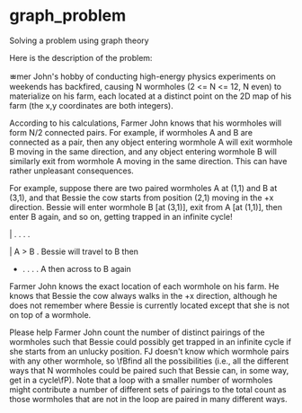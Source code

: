 # graph_problem
Solving a problem using graph theory

Here is the description of the problem:

ﾳmer John's hobby of conducting high-energy physics experiments on weekends has backfired, causing N wormholes (2 <= N <= 12, N even) to materialize on his farm, each located at a distinct point on the 2D map of his farm (the x,y coordinates are both integers).

According to his calculations, Farmer John knows that his wormholes will form N/2 connected pairs. For example, if wormholes A and B are connected as a pair, then any object entering wormhole A will exit wormhole B moving in the same direction, and any object entering wormhole B will similarly exit from wormhole A moving in the same direction. This can have rather unpleasant consequences.

For example, suppose there are two paired wormholes A at (1,1) and B at (3,1), and that Bessie the cow starts from position (2,1) moving in the +x direction. Bessie will enter wormhole B [at (3,1)], exit from A [at (1,1)], then enter B again, and so on, getting trapped in an infinite cycle!

   | . . . .

   | A > B .      Bessie will travel to B then

   + . . . .      A then across to B again

Farmer John knows the exact location of each wormhole on his farm. He knows that Bessie the cow always walks in the +x direction, although he does not remember where Bessie is currently located except that she is not on top of a wormhole.

Please help Farmer John count the number of distinct pairings of the wormholes such that Bessie could possibly get trapped in an infinite cycle if she starts from an unlucky position. FJ doesn't know which wormhole pairs with any other wormhole, so \fBfind all the possibilities (i.e., all the different ways that N wormholes could be paired such that Bessie can, in some way, get in a cycle\fP). Note that a loop with a smaller number of wormholes might contribute a number of different sets of pairings to the total count as those wormholes that are not in the loop are paired in many different ways.

